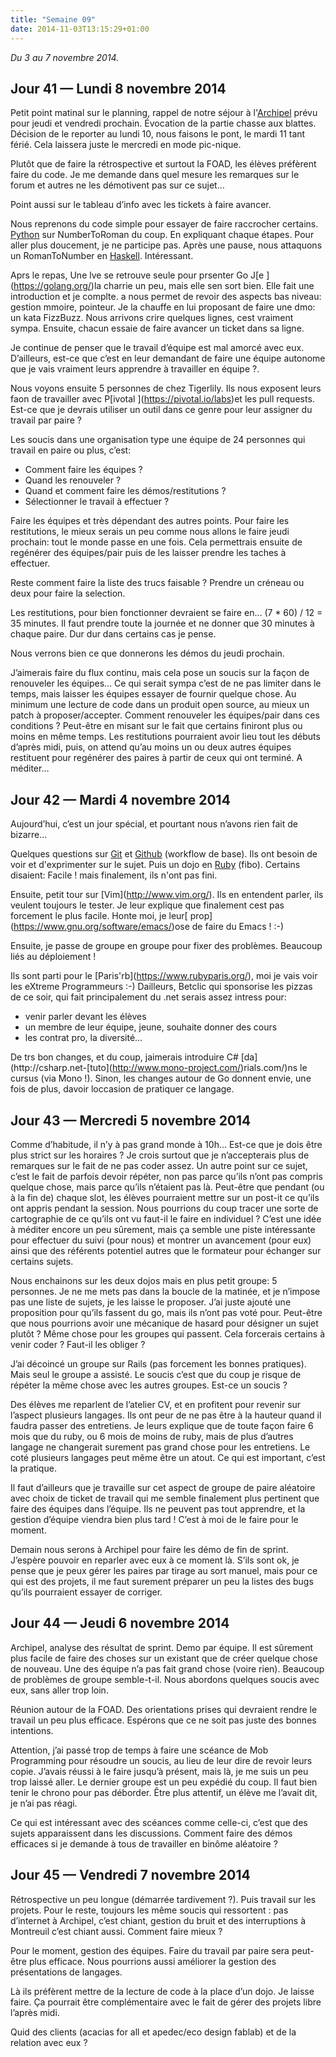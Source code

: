 ```yaml
---
title: "Semaine 09"
date: 2014-11-03T13:15:29+01:00
---
```


*Du 3 au 7 novembre 2014.*

## Jour 41 — Lundi 8 novembre 2014

Petit point matinal sur le planning, rappel de notre séjour à
l'[Archipel](http://www.larchipel.paris/larchipel/aurore/) prévu pour
jeudi et vendredi prochain. Évocation de la partie chasse aux blattes.
Décision de le reporter au lundi 10, nous faisons le pont, le mardi 11
tant férié. Cela laissera juste le mercredi en mode pic-nique.

Plutôt que de faire la rétrospective et surtout la FOAD, les élèves
préfèrent faire du code. Je me demande dans quel mesure les remarques
sur le forum et autres ne les démotivent pas sur ce sujet…

Point aussi sur le tableau d’info avec les tickets à faire avancer.

Nous reprenons du code simple pour essayer de faire raccrocher certains.
[Python](http://www.python.org) sur NumberToRoman du coup. En expliquant
chaque étapes. Pour aller plus doucement, je ne participe pas. Après une
pause, nous attaquons un RomanToNumber en
[Haskell](https://www.haskell.org/). Intéressant.

Aprs le repas, Une lve se retrouve seule pour prsenter Go J\[e
\](https://golang.org/)la charrie un peu, mais elle sen sort bien. Elle
fait une introduction et je complte. a nous permet de revoir des aspects
bas niveau: gestion mmoire, pointeur. Je la chauffe en lui proposant de
faire une dmo: un kata FizzBuzz. Nous arrivons crire quelques lignes,
cest vraiment sympa. Ensuite, chacun essaie de faire avancer un ticket
dans sa ligne.

Je continue de penser que le travail d’équipe est mal amorcé avec eux.
D’ailleurs, est-ce que c’est en leur demandant de faire une équipe
autonome que je vais vraiment leurs apprendre à travailler en équipe ?.

Nous voyons ensuite 5 personnes de chez Tigerlily. Ils nous exposent
leurs faon de travailler avec P\[ivotal \](https://pivotal.io/labs)et
les pull requests. Est-ce que je devrais utiliser un outil dans ce genre
pour leur assigner du travail par paire ?

Les soucis dans une organisation type une équipe de 24 personnes qui
travail en paire ou plus, c’est:

-   Comment faire les équipes ?
-   Quand les renouveler ?
-   Quand et comment faire les démos/restitutions ?
-   Sélectionner le travail à effectuer ?

Faire les équipes et très dépendant des autres points. Pour faire les
restitutions, le mieux serais un peu comme nous allons le faire jeudi
prochain: tout le monde passe en une fois. Cela permettrais ensuite de
regénérer des équipes/pair puis de les laisser prendre les taches à
effectuer.

Reste comment faire la liste des trucs faisable ? Prendre un créneau ou
deux pour faire la selection.

Les restitutions, pour bien fonctionner devraient se faire en… (7 \* 60)
/ 12 = 35 minutes. Il faut prendre toute la journée et ne donner que 30
minutes à chaque paire. Dur dur dans certains cas je pense.

Nous verrons bien ce que donnerons les démos du jeudi prochain.

J’aimerais faire du flux continu, mais cela pose un soucis sur la façon
de renouveler les équipes… Ce qui serait sympa c’est de ne pas limiter
dans le temps, mais laisser les équipes essayer de fournir quelque
chose. Au minimum une lecture de code dans un produit open source, au
mieux un patch à proposer/accepter. Comment renouveler les équipes/pair
dans ces conditions ? Peut-être en misant sur le fait que certains
finiront plus ou moins en même temps. Les restitutions pourraient avoir
lieu tout les débuts d’après midi, puis, on attend qu’au moins un ou
deux autres équipes restituent pour regénérer des paires à partir de
ceux qui ont terminé. A méditer…

## Jour 42 — Mardi 4 novembre 2014

Aujourd’hui, c’est un jour spécial, et pourtant nous n’avons rien fait
de bizarre…

Quelques questions sur [Git](https://git-scm.com/) et
[Github](https://github.com) (workflow de base). Ils ont besoin de voir
et d'exprimenter sur le sujet. Puis un dojo en
[Ruby](https://ruby-lang.org) (fibo). Certains disaient: Facile ! mais
finalement, ils n'ont pas fini.

Ensuite, petit tour sur \[Vim\](http://www.vim.org/). Ils en entendent
parler, ils veulent toujours le tester. Je leur explique que finalement
cest pas forcement le plus facile. Honte moi, je leur\[
prop\](https://www.gnu.org/software/emacs/)ose de faire du Emacs ! :-)

Ensuite, je passe de groupe en groupe pour fixer des problèmes. Beaucoup
liés au déploiement !

Ils sont parti pour le \[Paris'rb\](https://www.rubyparis.org/), moi je
vais voir les eXtreme Programmeurs :-) Dailleurs, Betclic qui sponsorise
les pizzas de ce soir, qui fait principalement du .net serais assez
intress pour:

-   venir parler devant les élèves
-   un membre de leur équipe, jeune, souhaite donner des cours
-   les contrat pro, la diversité…

De trs bon changes, et du coup, jaimerais introduire C\#
\[da\](http://csharp.net-\[tuto\](http://www.mono-project.com/)rials.com/)ns
le cursus (via Mono !). Sinon, les changes autour de Go donnent envie,
une fois de plus, davoir loccasion de pratiquer ce langage.

## Jour 43 — Mercredi 5 novembre 2014

Comme d’habitude, il n’y à pas grand monde à 10h… Est-ce que je dois
être plus strict sur les horaires ? Je crois surtout que je
n’accepterais plus de remarques sur le fait de ne pas coder assez. Un
autre point sur ce sujet, c’est le fait de parfois devoir répéter, non
pas parce qu’ils n’ont pas compris quelque chose, mais parce qu’ils
n’étaient pas là. Peut-être que pendant (ou à la fin de) chaque slot,
les élèves pourraient mettre sur un post-it ce qu’ils ont appris pendant
la session. Nous pourrions du coup tracer une sorte de cartographie de
ce qu’ils ont vu faut-il le faire en individuel ? C’est une idée à
méditer encore un peu sûrement, mais ça semble une piste intéressante
pour effectuer du suivi (pour nous) et montrer un avancement (pour eux)
ainsi que des référents potentiel autres que le formateur pour échanger
sur certains sujets.

Nous enchainons sur les deux dojos mais en plus petit groupe: 5
personnes. Je ne me mets pas dans la boucle de la matinée, et je
n’impose pas une liste de sujets, je les laisse le proposer. J’ai juste
ajouté une proposition pour qu’ils fassent du go, mais ils n’ont pas
voté pour. Peut-être que nous pourrions avoir une mécanique de hasard
pour désigner un sujet plutôt ? Même chose pour les groupes qui passent.
Cela forcerais certains à venir coder ? Faut-il les obliger ?

J’ai décoincé un groupe sur Rails (pas forcement les bonnes pratiques).
Mais seul le groupe a assisté. Le soucis c’est que du coup je risque de
répéter la même chose avec les autres groupes. Est-ce un soucis ?

Des élèves me reparlent de l’atelier CV, et en profitent pour revenir
sur l’aspect plusieurs langages. Ils ont peur de ne pas être à la
hauteur quand il faudra passer des entretiens. Je leurs explique que de
toute façon faire 6 mois que du ruby, ou 6 mois de moins de ruby, mais
de plus d’autres langage ne changerait surement pas grand chose pour les
entretiens. Le coté plusieurs langages peut même être un atout. Ce qui
est important, c’est la pratique.

Il faut d’ailleurs que je travaille sur cet aspect de groupe de paire
aléatoire avec choix de ticket de travail qui me semble finalement plus
pertinent que faire des équipes dans l’équipe. Ils ne peuvent pas tout
apprendre, et la gestion d’équipe viendra bien plus tard ! C’est à moi
de le faire pour le moment.

Demain nous serons à Archipel pour faire les démo de fin de sprint.
J’espère pouvoir en reparler avec eux à ce moment là. S’ils sont ok, je
pense que je peux gérer les paires par tirage au sort manuel, mais pour
ce qui est des projets, il me faut surement préparer un peu la listes
des bugs qu’ils pourraient essayer de corriger.

## Jour 44 — Jeudi 6 novembre 2014

Archipel, analyse des résultat de sprint. Demo par équipe. Il est
sûrement plus facile de faire des choses sur un existant que de créer
quelque chose de nouveau. Une des équipe n’a pas fait grand chose (voire
rien). Beaucoup de problèmes de groupe semble-t-il. Nous abordons
quelques soucis avec eux, sans aller trop loin.

Réunion autour de la FOAD. Des orientations prises qui devraient rendre
le travail un peu plus efficace. Espérons que ce ne soit pas juste des
bonnes intentions.

Attention, j’ai passé trop de temps à faire une scéance de Mob
Programming pour résoudre un soucis, au lieu de leur dire de revoir
leurs copie. J’avais réussi à le faire jusqu’à présent, mais là, je me
suis un peu trop laissé aller. Le dernier groupe est un peu expédié du
coup. Il faut bien tenir le chrono pour pas déborder. Être plus
attentif, un élève me l’avait dit, je n’ai pas réagi.

Ce qui est intéressant avec des scéances comme celle-ci, c’est que des
sujets apparaissent dans les discussions. Comment faire des démos
efficaces si je demande à tous de travailler en binôme aléatoire ?

## Jour 45 — Vendredi 7 novembre 2014

Rétrospective un peu longue (démarrée tardivement ?). Puis travail sur
les projets. Pour le reste, toujours les même soucis qui ressortent :
pas d’internet à Archipel, c’est chiant, gestion du bruit et des
interruptions à Montreuil c’est chiant aussi. Comment faire mieux ?

Pour le moment, gestion des équipes. Faire du travail par paire sera
peut-être plus efficace. Nous pourrions aussi améliorer la gestion des
présentations de langages.

Là ils préfèrent mettre de la lecture de code à la place d’un dojo. Je
laisse faire. Ça pourrait être complémentaire avec le fait de gérer des
projets libre l’après midi.

Quid des clients (acacias for all et apedec/eco design fablab) et de la
relation avec eux ?

